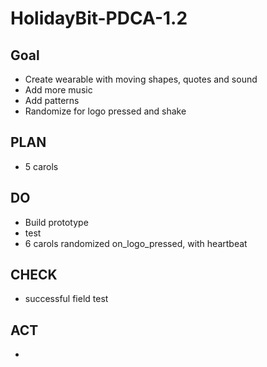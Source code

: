 # HolidayBit-PDCA-1.2

## Goal

- Create wearable with moving shapes, quotes and sound
- Add more music
- Add patterns
- Randomize for logo pressed and shake

## PLAN

- 5 carols

## DO

- Build prototype
- test
- 6 carols randomized on_logo_pressed, with heartbeat

## CHECK

- successful field test



## ACT

- 
